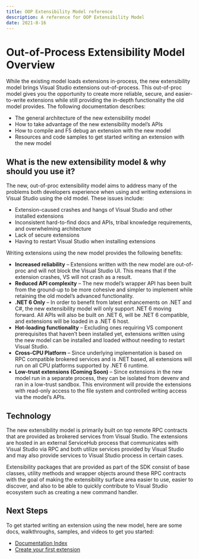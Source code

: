 ```yaml
---
title: OOP Extensibility Model reference
description: A reference for OOP Extensibility Model
date: 2021-8-16
---
```


# Out-of-Process Extensibility Model Overview

While the existing model loads extensions in-process, the new extensibility model brings Visual Studio extensions out-of-process. This out-of-proc model gives you the opportunity to create more reliable, secure, and easier-to-write extensions while still providing the in-depth functionality the old model provides. The following documentation describes:

* The general architecture of the new extensibility model
* How to take advantage of the new extensibility model’s APIs
* How to compile and F5 debug an extension with the new model 
* Resources and code samples to get started writing an extension with the new model

## What is the new extensibility model & why should you use it?

The new, out-of-proc extensibility model aims to address many of the problems both developers experience when using and writing extensions in Visual Studio using the old model.  These issues include:

* Extension-caused crashes and hangs of Visual Studio and other installed extensions
* Inconsistent hard-to-find docs and APIs, tribal knowledge requirements, and overwhelming architecture
* Lack of secure extensions
* Having to restart Visual Studio when installing extensions

Writing extensions using the new model provides the following benefits:

* **Increased reliability** – Extensions written with the new model are out-of-proc and will not block the Visual Studio UI.  This means that if the extension crashes, VS will not crash as a result. 
* **Reduced API complexity** – The new model’s wrapper API has been built from the ground-up to be more cohesive and simpler to implement while retaining the old model’s advanced functionality.
* **.NET 6 Only** – In order to benefit from latest enhancements on .NET and C#, the new extensibility model will only support .NET 6 moving forward. All APIs will also be built on .NET 6, will be .NET 6 compatible, and extensions will be loaded in a .NET 6 host.
* **Hot-loading functionality** – Excluding ones requiring VS component prerequisites that haven’t been installed yet, extensions written using the new model can be installed and loaded without needing to restart Visual Studio.
* **Cross-CPU Platform** – Since underlying implementation is based on RPC compatible brokered services and is .NET based, all extensions will run on all CPU platforms supported by .NET 6 runtime.
* **Low-trust extensions (Coming Soon)** – Since extensions in the new model run in a separate process, they can be isolated from devenv and ran in a low-trust sandbox. This environment will provide the extensions with read-only access to the file system and controlled writing access via the model’s APIs. 

## Technology
The new extensibility model is primarily built on top remote RPC contracts that are provided as brokered services from Visual Studio. The extensions are hosted in an external ServiceHub process that communicates with Visual Studio via RPC and both utilize services provided by Visual Studio and may also provide services to Visual Studio process in certain cases.

Extensibility packages that are provided as part of the SDK consist of base classes, utility methods and wrapper objects around these RPC contracts with the goal of making the extensibility surface area easier to use, easier to discover, and also to be able to quickly contribute to Visual Studio ecosystem such as creating a new command handler.

## Next Steps

To get started writing an extension using the new model, here are some docs, walkthroughs, samples, and videos to get you started:

* [Documentation Index](../../index.md)
* [Create your first extension](create-your-first-extension.md)
